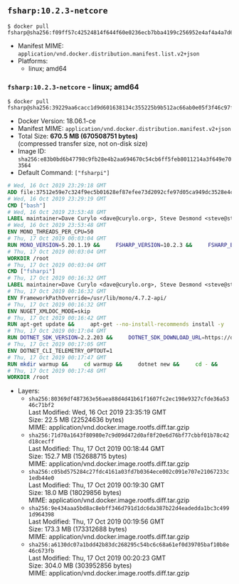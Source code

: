 ## `fsharp:10.2.3-netcore`

```console
$ docker pull fsharp@sha256:f09ff57c42524814f644f60e0236ecb7bba4199c256952e4af4a4a7d66b3e3c7
```

-	Manifest MIME: `application/vnd.docker.distribution.manifest.list.v2+json`
-	Platforms:
	-	linux; amd64

### `fsharp:10.2.3-netcore` - linux; amd64

```console
$ docker pull fsharp@sha256:39229aa6cacc1d9d601638134c355225b9b512ac66ab0e05f3f46c97f77d13de
```

-	Docker Version: 18.06.1-ce
-	Manifest MIME: `application/vnd.docker.distribution.manifest.v2+json`
-	Total Size: **670.5 MB (670508751 bytes)**  
	(compressed transfer size, not on-disk size)
-	Image ID: `sha256:e83b0bd6b47798c9fb28e4b2aa694670c54cb6ff5feb8011214a3f649e703564`
-	Default Command: `["fsharpi"]`

```dockerfile
# Wed, 16 Oct 2019 23:29:18 GMT
ADD file:37512e59e7c324f9ec5b01628ef87efee73d2092cfe97d05ca949dc3528e4c2a in / 
# Wed, 16 Oct 2019 23:29:19 GMT
CMD ["bash"]
# Wed, 16 Oct 2019 23:53:48 GMT
LABEL maintainer=Dave Curylo <dave@curylo.org>, Steve Desmond <steve@stevedesmond.ca>
# Wed, 16 Oct 2019 23:53:48 GMT
ENV MONO_THREADS_PER_CPU=50
# Thu, 17 Oct 2019 00:03:04 GMT
RUN MONO_VERSION=5.20.1.19 &&     FSHARP_VERSION=10.2.3 &&     FSHARP_BASENAME=fsharp-$FSHARP_VERSION &&     FSHARP_ARCHIVE=$FSHARP_VERSION.tar.gz &&     FSHARP_ARCHIVE_URL=https://github.com/fsharp/fsharp/archive/$FSHARP_VERSION.tar.gz &&     export GNUPGHOME="$(mktemp -d)" &&     apt-get update && apt-get --no-install-recommends install -y gnupg dirmngr &&     apt-key adv --batch --keyserver hkp://p80.pool.sks-keyservers.net:80 --recv-keys 3FA7E0328081BFF6A14DA29AA6A19B38D3D831EF &&     echo "deb https://download.mono-project.com/repo/debian stretch/snapshots/$MONO_VERSION main" | tee /etc/apt/sources.list.d/mono-official-stable.list &&     apt-get install -y apt-transport-https &&     apt-get update -y &&     apt-get --no-install-recommends install -y pkg-config make nuget mono-devel msbuild ca-certificates-mono locales &&     rm -rf /var/lib/apt/lists/* &&     echo 'en_US.UTF-8 UTF-8' > /etc/locale.gen && /usr/sbin/locale-gen &&     mkdir -p /tmp/src &&     cd /tmp/src &&     printf "namespace a { class b { public static void Main(string[] args) { new System.Net.WebClient().DownloadFile(\"%s\", \"%s\");}}}" $FSHARP_ARCHIVE_URL $FSHARP_ARCHIVE > download-fsharp.cs &&     mcs download-fsharp.cs && mono download-fsharp.exe && rm download-fsharp.exe download-fsharp.cs &&     tar xf $FSHARP_ARCHIVE &&     cd $FSHARP_BASENAME &&     make &&     make install &&     cd ~ &&     rm -rf /tmp/src /tmp/NuGetScratch ~/.nuget ~/.config ~/.local "$GNUPGHOME" &&     apt-get purge -y make gnupg dirmngr &&     apt-get clean
# Thu, 17 Oct 2019 00:03:04 GMT
WORKDIR /root
# Thu, 17 Oct 2019 00:03:04 GMT
CMD ["fsharpi"]
# Thu, 17 Oct 2019 00:16:32 GMT
LABEL maintainer=Dave Curylo <dave@curylo.org>, Steve Desmond <steve@stevedesmond.ca>
# Thu, 17 Oct 2019 00:16:32 GMT
ENV FrameworkPathOverride=/usr/lib/mono/4.7.2-api/
# Thu, 17 Oct 2019 00:16:32 GMT
ENV NUGET_XMLDOC_MODE=skip
# Thu, 17 Oct 2019 00:16:42 GMT
RUN apt-get update &&     apt-get --no-install-recommends install -y     curl     libunwind8     gettext     apt-transport-https     libc6     libcurl3     libgcc1     libgssapi-krb5-2     libicu57     liblttng-ust0     libssl1.0.2     libstdc++6     libunwind8     libuuid1     zlib1g &&     rm -rf /var/lib/apt/lists/*
# Thu, 17 Oct 2019 00:17:04 GMT
RUN DOTNET_SDK_VERSION=2.2.203 &&     DOTNET_SDK_DOWNLOAD_URL=https://dotnetcli.blob.core.windows.net/dotnet/Sdk/$DOTNET_SDK_VERSION/dotnet-sdk-$DOTNET_SDK_VERSION-linux-x64.tar.gz &&     DOTNET_SDK_DOWNLOAD_SHA=8DA955FA0AEEBB6513A6E8C4C23472286ED78BD5533AF37D79A4F2C42060E736FDA5FD48B61BF5AEC10BBA96EB2610FACC0F8A458823D374E1D437B26BA61A5C &&     curl -SL $DOTNET_SDK_DOWNLOAD_URL --output dotnet.tar.gz &&     echo "$DOTNET_SDK_DOWNLOAD_SHA dotnet.tar.gz" | sha512sum -c - &&     mkdir -p /usr/share/dotnet &&     tar -zxf dotnet.tar.gz -C /usr/share/dotnet &&     rm dotnet.tar.gz &&     ln -s /usr/share/dotnet/dotnet /usr/bin/dotnet
# Thu, 17 Oct 2019 00:17:05 GMT
ENV DOTNET_CLI_TELEMETRY_OPTOUT=1
# Thu, 17 Oct 2019 00:17:47 GMT
RUN mkdir warmup &&     cd warmup &&     dotnet new &&     cd - &&     rm -rf warmup /tmp/NuGetScratch
# Thu, 17 Oct 2019 00:17:48 GMT
WORKDIR /root
```

-	Layers:
	-	`sha256:80369df487363e56aea88d4d41b61f1607fc2ec198e9327cfde36a5346c71bf2`  
		Last Modified: Wed, 16 Oct 2019 23:35:19 GMT  
		Size: 22.5 MB (22524636 bytes)  
		MIME: application/vnd.docker.image.rootfs.diff.tar.gzip
	-	`sha256:71d70a1643f80980e7c9d09d472d0af8f20e6d76bf77cbbf01b78c42d18cecff`  
		Last Modified: Thu, 17 Oct 2019 00:18:44 GMT  
		Size: 152.7 MB (152688715 bytes)  
		MIME: application/vnd.docker.image.rootfs.diff.tar.gzip
	-	`sha256:c05bd575284c27fdc4161a03fd7b0364ece002c091e707e21067233c1edb44e0`  
		Last Modified: Thu, 17 Oct 2019 00:19:30 GMT  
		Size: 18.0 MB (18029856 bytes)  
		MIME: application/vnd.docker.image.rootfs.diff.tar.gzip
	-	`sha256:9e434aaa5bd8ac8ebff346d791d1dc6da387b22d4eadedda1bc3c4991d964398`  
		Last Modified: Thu, 17 Oct 2019 00:19:56 GMT  
		Size: 173.3 MB (173312688 bytes)  
		MIME: application/vnd.docker.image.rootfs.diff.tar.gzip
	-	`sha256:a6130dc07a1bdd42b83dc268295c54bc6c68a61ef0d39705baf10b8e46c673fb`  
		Last Modified: Thu, 17 Oct 2019 00:20:23 GMT  
		Size: 304.0 MB (303952856 bytes)  
		MIME: application/vnd.docker.image.rootfs.diff.tar.gzip
